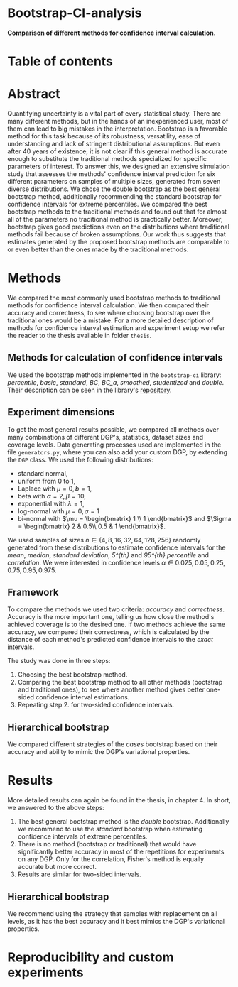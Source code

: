 # Bootstrap-CI-analysis
**Comparison of different methods for confidence interval calculation.**

# Table of contents

# Abstract
Quantifying uncertainty is a vital part of every statistical study. There are many different methods, but in the hands 
of an inexperienced user, most of them can lead to big mistakes in the interpretation. 
Bootstrap is a favorable method for this task because of its robustness, versatility, ease of understanding and lack of 
stringent distributional assumptions. 
But even after 40 years of existence, it is not clear if this general method is accurate enough to substitute the 
traditional methods specialized for specific parameters of interest.
To answer this, we designed an extensive simulation study that assesses the methods' confidence interval prediction for 
six different parameters on samples of multiple sizes, generated from seven diverse distributions. 
We chose the double bootstrap as the best general bootstrap method, additionally recommending the standard bootstrap 
for confidence intervals for extreme percentiles.
We compared the best bootstrap methods to the traditional methods and found out that for almost all of the parameters 
no traditional method is practically better. Moreover, bootstrap gives good predictions even on the distributions where 
traditional methods fail because of broken assumptions.
Our work thus suggests that estimates generated by the proposed bootstrap methods are comparable to or even better than 
the ones made by the traditional methods.

# Methods
We compared the most commonly used bootstrap methods to traditional methods for confidence interval
calculation. 
We then compared their accuracy and correctness, to see where choosing bootstrap over the traditional ones 
would be a mistake. 
For a more detailed description of methods for confidence interval estimation and experiment setup we refer the reader 
to the thesis available in folder `thesis`.

## Methods for calculation of confidence intervals
We used the bootstrap methods implemented in the `bootstrap-ci` library: *percentile*, *basic*, *standard*, *BC*, 
*BC_a*, *smoothed*, *studentized* and *double*. 
Their description can be seen in the library's
[repository](https://github.com/zrimseku/bootstrap-ci). 

## Experiment dimensions
To get the most general results possible, we compared all methods over many combinations of different DGP's, statistics, 
dataset sizes and coverage levels. 
Data generating processes used are implemented in the file `generators.py`, where you can also add your custom DGP, by
extending the `DGP` class. 
We used the following distributions:
- standard normal,
- uniform from $0$ to $1$,
- Laplace with $\mu = 0, b = 1$,
- beta with $\alpha = 2, \beta = 10$,
- exponential with $\lambda = 1$,
- log-normal with $\mu = 0, \sigma = 1$
- bi-normal with $\mu = 
            \begin{bmatrix}
            1 \\
            1
            \end{bmatrix}$ 
            and $\Sigma = 
            \begin{bmatrix}
            2 & 0.5\\
            0.5 & 1
            \end{bmatrix}$.
  
We used samples of sizes $n \in \{4, 8, 16, 32, 64, 128, 256\}$ randomly generated from these distributions to estimate 
confidence intervals for the *mean*, *median*, *standard deviation*, *5^\{th\}* and *95^{th} percentile* and *correlation*.
We were interested in confidence levels $\alpha \in {0.025, 0.05, 0.25, 0.75, 0.95, 0.975}$.

## Framework
To compare the methods we used two criteria: *accuracy* and *correctness*. Accuracy is the more important one, telling 
us how close the method's achieved coverage is to the desired one. If two methods achieve the same accuracy, we compared
their correctness, which is calculated by the distance of each method's predicted confidence intervals to the *exact* 
intervals.

The study was done in three steps:
1. Choosing the best bootstrap method.
2. Comparing the best bootstrap method to all other methods (bootstrap and traditional ones), to see where another 
method gives better one-sided confidence interval estimations.
3. Repeating step 2. for two-sided confidence intervals.

## Hierarchical bootstrap
We compared different strategies of the *cases* bootstrap based on their accuracy and ability to mimic the DGP's 
variational properties.

# Results
More detailed results can again be found in the thesis, in chapter 4.
In short, we answered to the above steps:
1. The best general bootstrap method is the *double* bootstrap. Additionally we recommend to use the *standard* bootstrap 
   when estimating confidence intervals of extreme percentiles.
2. There is no method (bootstrap or traditional) that would have significantly better accuracy in most of the 
   repetitions for experiments on any DGP. Only for the correlation, Fisher's method is equally accurate but more
   correct.
3. Results are similar for two-sided intervals.

## Hierarchical bootstrap
We recommend using the strategy that samples with replacement on all levels, as it has the best accuracy and it best
mimics the DGP's variational properties.

# Reproducibility and custom experiments